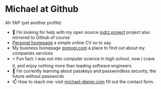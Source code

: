 # Michael at Github
Ah YAP (yet another profile)


- 🤔 I’m looking for help with my open source [indrz project](https://gitlab.com/indrz) project also mirrored to Github of course
- [Personal homepage](https://michael-diener.com) a simple online CV so to say.
- My business homepage [gomogi.com](https://gomogi.com) a place to find out about my companies services
- ⚡ Fun fact: I was not into computer science in high school, now I crave it, and enjoy nothing more than leading software engineers.
- 🌱 I’m currently learning about passkeys and passwordless security, the future without passwords
- 📫 How to reach me: visit [michael-diener.com](https://michael-diener.com) fill out the contact form.


<!--
**mdiener21/mdiener21** is a ✨ _special_ ✨ repository because its `README.md` (this file) appears on your GitHub profile.

Here are some ideas to get you started:

- 🔭 I’m currently working on ...
- 🌱 I’m currently learning ...
- 👯 I’m looking to collaborate on ...
- 🤔 I’m looking for help with ...
- 💬 Ask me about ...
- 📫 How to reach me: ...
- 😄 Pronouns: ...
- ⚡ Fun fact: ...
-->
